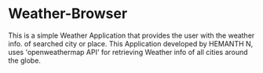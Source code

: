 # Weather-Browser
This is a simple Weather Application that provides the user with the weather info. of searched city or place. This Application developed by HEMANTH N, uses 'openweathermap API' for retrieving Weather info of all cities around the globe. 
